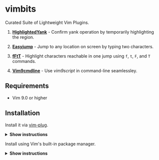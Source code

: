 # vimbits

Curated Suite of Lightweight Vim Plugins.

1. [**HighlightedYank**]() - Confirm yank operation by temporarily highlighting the region.
    
2. [**Easyjump**]() - Jump to any location on screen by typing two characters.

3. [**fFtT**]() - Highlight characters reachable in one jump using `f`, `t`, `F`, and `T` commands. 
 
4. [**Vim9cmdline**]() - Use *vim9script* in command-line seamlessley.


## Requirements

- Vim 9.0 or higher

## Installation

Install it via [vim-plug](https://github.com/junegunn/vim-plug).

<details><summary><b>Show instructions</b></summary>
<br>
  
Using vim9 script:

```vim
vim9script
plug#begin()
Plug 'girishji/vimbits'
plug#end()
```

Using legacy script:

```vim
call plug#begin()
Plug 'girishji/vimbits'
call plug#end()
```

</details>

Install using Vim's built-in package manager.

<details><summary><b>Show instructions</b></summary>
<br>
  
```bash
$ mkdir -p $HOME/.vim/pack/downloads/opt
$ cd $HOME/.vim/pack/downloads/opt
$ git clone https://github.com/girishji/vimbits.git
```

Add the following to your $HOME/.vimrc file.

```vim
packadd vimbits
```

</details>
